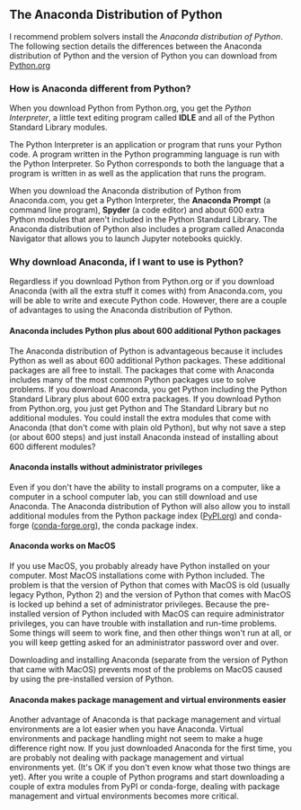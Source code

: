 
## The Anaconda Distribution of Python
I recommend problem solvers install the _Anaconda distribution of Python_. The following section details the differences between the Anaconda distribution of Python and the version of Python you can download from [Python.org](https://python.org)
### How is Anaconda different from Python?

When you download Python from Python.org, you get the _Python Interpreter_, a little text editing program called **IDLE** and all of the Python Standard Library modules. 

The Python Interpreter is an application or program that runs your Python code. A program written in the Python programming language is run with the Python Interpreter. So Python corresponds to both the language that a program is written in as well as the application that runs the program.

When you download the Anaconda distribution of Python from Anaconda.com, you get a Python Interpreter, the **Anaconda Prompt** (a command line program), **Spyder** (a code editor) and about 600 extra Python modules that aren't included in the Python Standard Library. The Anaconda distribution of Python also includes a program called Anaconda Navigator that allows you to launch Jupyter notebooks quickly.
### Why download Anaconda, if I want to use is Python?

Regardless if you download Python from Python.org or if you download Anaconda (with all the extra stuff it comes with) from Anaconda.com, you will be able to write and execute Python code. However, there are a couple of advantages to using the Anaconda distribution of Python.

#### Anaconda includes Python plus about 600 additional Python packages

The Anaconda distribution of Python is advantageous because it includes Python as well as about 600 additional Python packages. These additional packages are all free to install. The packages that come with Anaconda includes many of the most common Python packages use to solve problems. If you download Anaconda, you get Python including the Python Standard Library plus about 600 extra packages. If you download Python from Python.org, you just get Python and The Standard Library but no additional modules. You could install the extra modules that come with Anaconda (that don't come with plain old Python), but why not save a step (or about 600 steps) and just install Anaconda instead of installing about 600 different modules?

#### Anaconda installs without administrator privileges

Even if you don't have the ability to install programs on a computer, like a computer in a school computer lab, you can still download and use Anaconda. The Anaconda distribution of Python will also allow you to install additional modules from the Python package index ([PyPI.org](https://pypi.org/)) and conda-forge ([conda-forge.org](https://conda-forge.org/)), the conda package index.

#### Anaconda works on MacOS

If you use MacOS, you probably already have Python installed on your computer. Most MacOS installations come with Python included. The problem is that the version of Python that comes with MacOS is old (usually legacy Python, Python 2) and the version of Python that comes with MacOS is locked up behind a set of administrator privileges. Because the pre-installed version of Python included with MacOS can require administrator privileges, you can have trouble with installation and run-time problems. Some things will seem to work fine, and then other things won't run at all, or you will keep getting asked for an administrator password over and over. 

Downloading and installing Anaconda (separate from the version of Python that came with MacOS) prevents most of the problems on MacOS caused by using the pre-installed version of Python.

#### Anaconda makes package management and virtual environments easier

Another advantage of Anaconda is that package management and virtual environments are a lot easier when you have Anaconda. Virtual environments and package handling might not seem to make a huge difference right now. If you just downloaded Anaconda for the first time, you are probably not dealing with package management and virtual environments yet. (It's OK if you don't even know what those two things are yet). After you write a couple of Python programs and start downloading a couple of extra modules from PyPI or conda-forge, dealing with package management and virtual environments becomes more critical.
 

